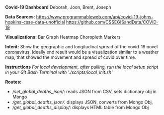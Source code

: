 **Covid-19 Dashboard**
Deborah, Joon, Brent, Joseph

**Data Sources:** 
https://www.programmableweb.com/api/covid-19-johns-hopkins-csse-data-unofficial
https://github.com/CSSEGISandData/COVID-19

**Visualizations:** 
Bar Graph
Heatmap
Choropleth
Markers 

**Intent:**
Show the geographic and longitudinal spread of the covid-19 novel coronavirus. Ideally end result would be a visualization similar to a weather map, that showed the movement and spread of covid over time. 

**Instructions**
*For local development, after pulling, run the local setup script in your Git Bash Terminal with './scripts/local_init.sh'*


**Routes:**  
- */set_global_deaths_json/*:
    reads JSON from CSV, sets dictionary obj in Mongo
- */get_global_deaths_json/*:
    displays JSON, converts from Mongo Obj, 
- */get_global_deaths_display/*:
    displays HTML table from Mongo Obj